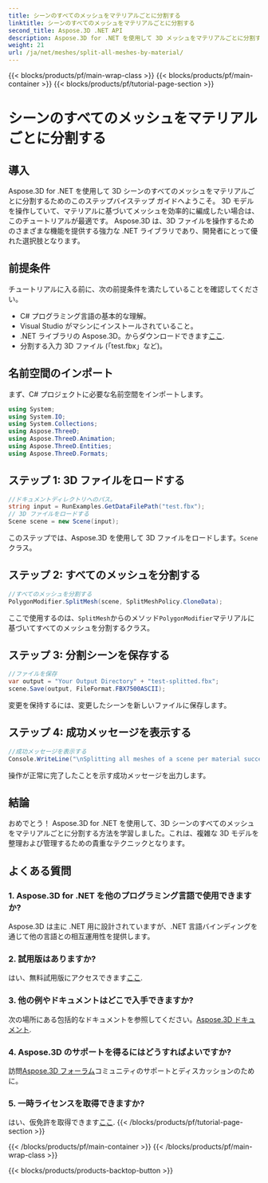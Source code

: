 ```yaml
---
title: シーンのすべてのメッシュをマテリアルごとに分割する
linktitle: シーンのすべてのメッシュをマテリアルごとに分割する
second_title: Aspose.3D .NET API
description: Aspose.3D for .NET を使用して 3D メッシュをマテリアルごとに分割する方法を学びます。 3D モデルの効率的な編成と管理については、ステップバイステップのガイドに従ってください。
weight: 21
url: /ja/net/meshes/split-all-meshes-by-material/
---
```


{{< blocks/products/pf/main-wrap-class >}}
{{< blocks/products/pf/main-container >}}
{{< blocks/products/pf/tutorial-page-section >}}

# シーンのすべてのメッシュをマテリアルごとに分割する

## 導入
Aspose.3D for .NET を使用して 3D シーンのすべてのメッシュをマテリアルごとに分割するためのこのステップバイステップ ガイドへようこそ。 3D モデルを操作していて、マテリアルに基づいてメッシュを効率的に編成したい場合は、このチュートリアルが最適です。 Aspose.3D は、3D ファイルを操作するためのさまざまな機能を提供する強力な .NET ライブラリであり、開発者にとって優れた選択肢となります。
## 前提条件
チュートリアルに入る前に、次の前提条件を満たしていることを確認してください。
- C# プログラミング言語の基本的な理解。
- Visual Studio がマシンにインストールされていること。
-  .NET ライブラリの Aspose.3D。からダウンロードできます[ここ](https://releases.aspose.com/3d/net/).
- 分割する入力 3D ファイル (「test.fbx」など)。
## 名前空間のインポート
まず、C# プロジェクトに必要な名前空間をインポートします。
```csharp
using System;
using System.IO;
using System.Collections;
using Aspose.ThreeD;
using Aspose.ThreeD.Animation;
using Aspose.ThreeD.Entities;
using Aspose.ThreeD.Formats;
```
## ステップ 1: 3D ファイルをロードする
```csharp
//ドキュメントディレクトリへのパス。
string input = RunExamples.GetDataFilePath("test.fbx");
// 3D ファイルをロードする
Scene scene = new Scene(input);
```
このステップでは、Aspose.3D を使用して 3D ファイルをロードします。`Scene`クラス。
## ステップ 2: すべてのメッシュを分割する
```csharp
//すべてのメッシュを分割する
PolygonModifier.SplitMesh(scene, SplitMeshPolicy.CloneData);
```
ここで使用するのは、`SplitMesh`からのメソッド`PolygonModifier`マテリアルに基づいてすべてのメッシュを分割するクラス。
## ステップ 3: 分割シーンを保存する
```csharp
//ファイルを保存
var output = "Your Output Directory" + "test-splitted.fbx";
scene.Save(output, FileFormat.FBX7500ASCII);
```
変更を保持するには、変更したシーンを新しいファイルに保存します。
## ステップ 4: 成功メッセージを表示する
```csharp
//成功メッセージを表示する
Console.WriteLine("\nSplitting all meshes of a scene per material successfully.\nFile saved at " + output);
```
操作が正常に完了したことを示す成功メッセージを出力します。
## 結論
おめでとう！ Aspose.3D for .NET を使用して、3D シーンのすべてのメッシュをマテリアルごとに分割する方法を学習しました。これは、複雑な 3D モデルを整理および管理するための貴重なテクニックとなります。
## よくある質問
### 1. Aspose.3D for .NET を他のプログラミング言語で使用できますか?
Aspose.3D は主に .NET 用に設計されていますが、.NET 言語バインディングを通じて他の言語との相互運用性を提供します。
### 2. 試用版はありますか?
はい、無料試用版にアクセスできます[ここ](https://releases.aspose.com/).
### 3. 他の例やドキュメントはどこで入手できますか?
次の場所にある包括的なドキュメントを参照してください。[Aspose.3D ドキュメント](https://reference.aspose.com/3d/net/).
### 4. Aspose.3D のサポートを得るにはどうすればよいですか?
訪問[Aspose.3D フォーラム](https://forum.aspose.com/c/3d/18)コミュニティのサポートとディスカッションのために。
### 5. 一時ライセンスを取得できますか?
はい、仮免許を取得できます[ここ](https://purchase.aspose.com/temporary-license/).
{{< /blocks/products/pf/tutorial-page-section >}}

{{< /blocks/products/pf/main-container >}}
{{< /blocks/products/pf/main-wrap-class >}}

{{< blocks/products/products-backtop-button >}}
